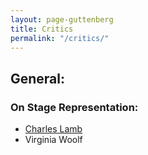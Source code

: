 ```yaml
---
layout: page-guttenberg
title: Critics
permalink: "/critics/"
---
```


## General:

### On Stage Representation:

* [Charles Lamb](/lamb.stage/)
* Virginia Woolf
